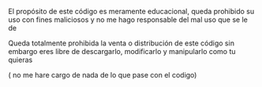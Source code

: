 El propósito de este código es meramente educacional, queda prohibido su uso con fines maliciosos y no me hago responsable del mal uso que se le de

Queda totalmente prohibida la venta o distribución de este código sin embargo eres libre de descargarlo, modificarlo y manipularlo como tu quieras

( no me hare cargo de nada de lo que pase con el codigo)
